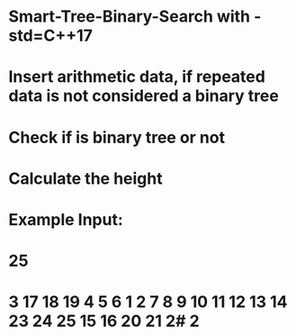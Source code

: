 # Smart-Tree-Binary-Search with -std=C++17
# Insert arithmetic data, if repeated data is not considered a binary tree
# Check if is binary tree or not
# Calculate the height
# Example Input: 
# 25
# 3 17 18 19 4 5 6 1 2 7 8 9 10 11 12 13 14 23 24 25 15 16 20 21 2# 2

